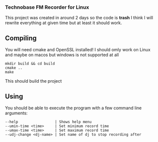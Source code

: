 ### Technobase FM Recorder for Linux
This project was created in around 2 days so the code is **trash**
I think I will rewrite everything at given time but at least it should work.

## Compiling
You will need cmake and OpenSSL installed!
I should omly work on Linux and maybe on macos but windows is not supported at all

    mkdir build && cd build
    cmake ..
    make

This should build the project

## Using
You should be able to execute the program with a few command line arguments:

    --help                 | Shows help menu
    --umin-time <time>     | Set minimum record time
    --umax-time <time>     | Set maximum record time
    --udj-change <dj-name> | Set name of dj to stop recording after 
